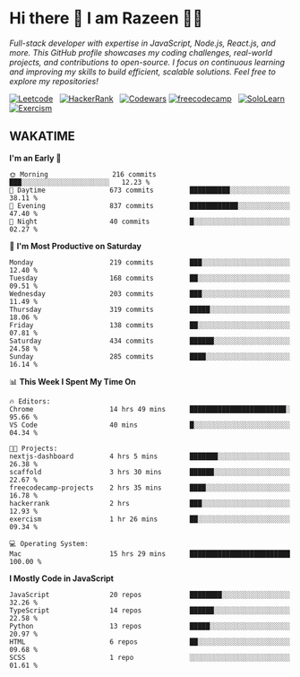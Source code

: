 # Hi there 👋 I am Razeen 👩‍💻

*Full-stack developer with expertise in JavaScript, Node.js, React.js, and more. This GitHub profile showcases my coding challenges, real-world projects, and contributions to open-source. I focus on continuous learning and improving my skills to build efficient, scalable solutions. Feel free to explore my repositories!*

[![Leetcode](https://img.shields.io/badge/-LeetCode-FFA116?style=for-the-badge&logo=LeetCode&logoColor=black)](https://leetcode.com/razeenshaikh/)&nbsp;&nbsp;
[![HackerRank](https://img.shields.io/badge/-Hackerrank-2EC866?style=for-the-badge&logo=HackerRank&logoColor=white)](https://www.hackerrank.com/profile/razeen_m_shaikh)&nbsp;&nbsp;
[![Codewars](https://img.shields.io/badge/Codewars-B1361E?style=for-the-badge&logo=Codewars&logoColor=white)](https://www.codewars.com/users/razeen_shaikh)
[![freecodecamp](https://img.shields.io/badge/freecodecamp-27273D?style=for-the-badge&logo=freecodecamp&logoColor=white)](https://www.freecodecamp.org/razeen)&nbsp;&nbsp;
[![SoloLearn](https://img.shields.io/badge/-Sololearn-3a464b?style=for-the-badge&logo=Sololearn&logoColor=white)](https://www.sololearn.com/en/profile/30940776)&nbsp;&nbsp;
[![Exercism](https://img.shields.io/badge/Exercism-009CAB?style=for-the-badge&logo=exercism&logoColor=white)](https://exercism.org/profiles/Razeen-Shaikh)

## WAKATIME

<!--START_SECTION:waka-->
**I'm an Early 🐤** 

```text
🌞 Morning                216 commits         ███░░░░░░░░░░░░░░░░░░░░░░   12.23 % 
🌆 Daytime                673 commits         ██████████░░░░░░░░░░░░░░░   38.11 % 
🌃 Evening                837 commits         ████████████░░░░░░░░░░░░░   47.40 % 
🌙 Night                  40 commits          █░░░░░░░░░░░░░░░░░░░░░░░░   02.27 % 
```
📅 **I'm Most Productive on Saturday** 

```text
Monday                   219 commits         ███░░░░░░░░░░░░░░░░░░░░░░   12.40 % 
Tuesday                  168 commits         ██░░░░░░░░░░░░░░░░░░░░░░░   09.51 % 
Wednesday                203 commits         ███░░░░░░░░░░░░░░░░░░░░░░   11.49 % 
Thursday                 319 commits         █████░░░░░░░░░░░░░░░░░░░░   18.06 % 
Friday                   138 commits         ██░░░░░░░░░░░░░░░░░░░░░░░   07.81 % 
Saturday                 434 commits         ██████░░░░░░░░░░░░░░░░░░░   24.58 % 
Sunday                   285 commits         ████░░░░░░░░░░░░░░░░░░░░░   16.14 % 
```


📊 **This Week I Spent My Time On** 

```text
🔥 Editors: 
Chrome                   14 hrs 49 mins      ████████████████████████░   95.66 % 
VS Code                  40 mins             █░░░░░░░░░░░░░░░░░░░░░░░░   04.34 % 

🐱‍💻 Projects: 
nextjs-dashboard         4 hrs 5 mins        ███████░░░░░░░░░░░░░░░░░░   26.38 % 
scaffold                 3 hrs 30 mins       ██████░░░░░░░░░░░░░░░░░░░   22.67 % 
freecodecamp-projects    2 hrs 35 mins       ████░░░░░░░░░░░░░░░░░░░░░   16.78 % 
hackerrank               2 hrs               ███░░░░░░░░░░░░░░░░░░░░░░   12.93 % 
exercism                 1 hr 26 mins        ██░░░░░░░░░░░░░░░░░░░░░░░   09.34 % 

💻 Operating System: 
Mac                      15 hrs 29 mins      █████████████████████████   100.00 % 
```

**I Mostly Code in JavaScript** 

```text
JavaScript               20 repos            ████████░░░░░░░░░░░░░░░░░   32.26 % 
TypeScript               14 repos            ██████░░░░░░░░░░░░░░░░░░░   22.58 % 
Python                   13 repos            █████░░░░░░░░░░░░░░░░░░░░   20.97 % 
HTML                     6 repos             ██░░░░░░░░░░░░░░░░░░░░░░░   09.68 % 
SCSS                     1 repo              ░░░░░░░░░░░░░░░░░░░░░░░░░   01.61 % 
```




<!--END_SECTION:waka-->
